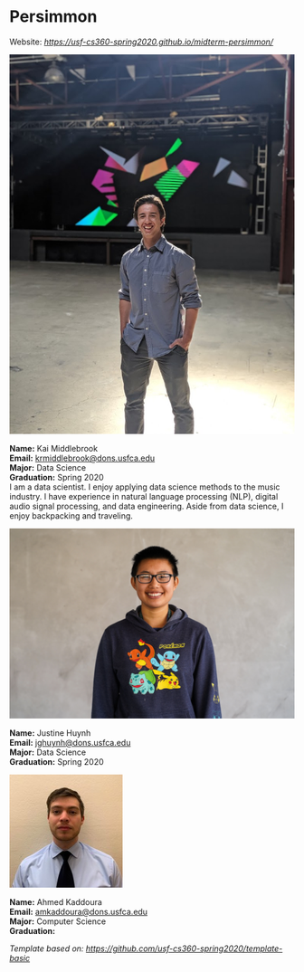 # Persimmon

Website: *<https://usf-cs360-spring2020.github.io/midterm-persimmon/>*

![Profile Image](assets/kai_middlebrook_profile.jpg)

**Name:** Kai Middlebrook  
**Email:** <krmiddlebrook@dons.usfca.edu>  
**Major:** Data Science  
**Graduation:** Spring 2020  
I am a data scientist. I enjoy applying data science methods to the music industry. I have experience in natural language processing (NLP), digital audio signal processing, and data engineering. Aside from data science, I enjoy backpacking and traveling.  

![Profile Image](assets/justine_huynh_profile.jpg)

**Name:** Justine Huynh  
**Email:** <jghuynh@dons.usfca.edu>  
**Major:** Data Science  
**Graduation:** Spring 2020  

![Profile Image](assets/ahmed_kaddoura_profile.jpg)

**Name:** Ahmed Kaddoura  
**Email:** <amkaddoura@dons.usfca.edu>  
**Major:** Computer Science  
**Graduation:**    

*Template based on: <https://github.com/usf-cs360-spring2020/template-basic>*
